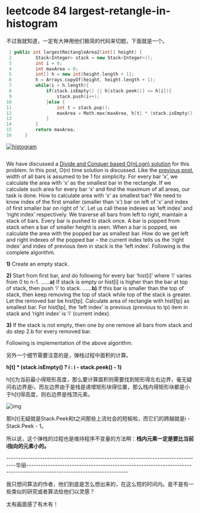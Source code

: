 # leetcode 84 largest-retangle-in-histogram

不过我就知道，一定有大神用他们极简的代码来切题，下面就是一个。

```cpp
 1 public int largestRectangleArea2(int[] height) {
 2         Stack<Integer> stack = new Stack<Integer>();
 3         int i = 0;
 4         int maxArea = 0;
 5         int[] h = new int[height.length + 1];
 6         h = Arrays.copyOf(height, height.length + 1);
 7         while(i < h.length){
 8             if(stack.isEmpty() || h[stack.peek()] <= h[i]){
 9                 stack.push(i++);
10             }else {
11                 int t = stack.pop();
12                 maxArea = Math.max(maxArea, h[t] * (stack.isEmpty() ? i : i - stack.peek() - 1));
13             }
14         }
15         return maxArea;
16     }
```

[![histogram](https://www.geeksforgeeks.org/wp-content/uploads/histogram1.png)](https://www.geeksforgeeks.org/wp-content/uploads/histogram1.png)

## 

We have discussed a [Divide and Conquer based O(nLogn) solution](https://www.geeksforgeeks.org/largest-rectangular-area-in-a-histogram-set-1/) for this problem. In this post, O(n) time solution is discussed. Like the [previous post](https://www.geeksforgeeks.org/largest-rectangular-area-in-a-histogram-set-1/), width of all bars is assumed to be 1 for simplicity. For every bar ‘x’, we calculate the area with ‘x’ as the smallest bar in the rectangle. If we calculate such area for every bar ‘x’ and find the maximum of all areas, our task is done. How to calculate area with ‘x’ as smallest bar? We need to know index of the first smaller (smaller than ‘x’) bar on left of ‘x’ and index of first smaller bar on right of ‘x’. Let us call these indexes as ‘left index’ and ‘right index’ respectively.
We traverse all bars from left to right, maintain a stack of bars. Every bar is pushed to stack once. A bar is popped from stack when a bar of smaller height is seen. When a bar is popped, we calculate the area with the popped bar as smallest bar. How do we get left and right indexes of the popped bar – the current index tells us the ‘right index’ and index of previous item in stack is the ‘left index’. Following is the complete algorithm.

**1)** Create an empty stack.

**2)** Start from first bar, and do following for every bar ‘hist[i]’ where ‘i’ varies from 0 to n-1.
……**a)** If stack is empty or hist[i] is higher than the bar at top of stack, then push ‘i’ to stack.
……**b)** If this bar is smaller than the top of stack, then keep removing the top of stack while top of the stack is greater. Let the removed bar be hist[tp]. Calculate area of rectangle with hist[tp] as smallest bar. For hist[tp], the ‘left index’ is previous (previous to tp) item in stack and ‘right index’ is ‘i’ (current index).

**3)** If the stack is not empty, then one by one remove all bars from stack and do step 2.b for every removed bar.

Following is implementation of the above algorithm.

另外一个细节需要注意的是，弹栈过程中面积的计算。

**h[t] \* (stack.isEmpty() ? i : i - stack.peek() - 1)**

h[t]为当前最小得矩形高度，那么要计算面积则需要找到矩形得左右边界，毫无疑问右边界是i，而左边界由于是栈是递增矩形块得位置，那么栈内得矩形块都是小于h[t]得高度，则右边界是栈顶元素。

![img](https://images0.cnblogs.com/blog/466943/201307/18095649-645e12c5653440f2a9e2ca7b505a3082.png)

那h[t]无疑就是Stack.Peek和t之间那些上流社会的短板啦，而它们的跨越就是i - Stack.Peek - 1。

所以说，这个弹栈的过程也是维持程序不变量的方法啊：**栈内元素一定是要比当前i指向的元素小的。**

----------------------------------------------------------------------------------华丽------------------------------------------------------------------------------------------------------------------------

我只想问算法的作者，他们到底是怎么想出来的，在这么短的时间内。是不是有一些类似的研究或者算法给他们以灵感？

太有画面感了有木有！